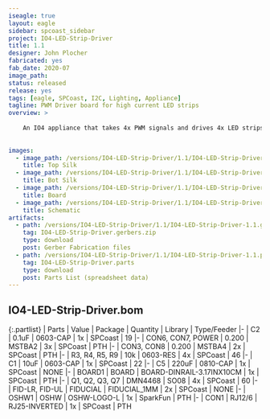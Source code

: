 ```yaml
---
iseagle: true
layout: eagle
sidebar: spcoast_sidebar
project: IO4-LED-Strip-Driver
title: 1.1
designer: John Plocher
fabricated: yes
fab_date: 2020-07
image_path:
status: released
release: yes
tags: [eagle, SPCoast, I2C, Lighting, Appliance]
tagline: PWM Driver board for high current LED strips
overview: >
    
    An IO4 appliance that takes 4x PWM signals and drives 4x LED strips (RGB + White) at up to 2A each at 12v
    
    
images:
  - image_path: /versions/IO4-LED-Strip-Driver/1.1/IO4-LED-Strip-Driver-1.1.top.brd.png
    title: Top Silk
  - image_path: /versions/IO4-LED-Strip-Driver/1.1/IO4-LED-Strip-Driver-1.1.bot.brd.png
    title: Bot Silk
  - image_path: /versions/IO4-LED-Strip-Driver/1.1/IO4-LED-Strip-Driver-1.1.brd.png
    title: Board
  - image_path: /versions/IO4-LED-Strip-Driver/1.1/IO4-LED-Strip-Driver-1.1.sch.png
    title: Schematic
artifacts:
  - path: /versions/IO4-LED-Strip-Driver/1.1/IO4-LED-Strip-Driver-1.1.gerbers.zip
    tag: IO4-LED-Strip-Driver.gerbers.zip
    type: download
    post: Gerber Fabrication files
  - path: /versions/IO4-LED-Strip-Driver/1.1/IO4-LED-Strip-Driver-1.1.parts.csv
    tag: IO4-LED-Strip-Driver.parts
    type: download
    post: Parts List (spreadsheet data)
---
```


## IO4-LED-Strip-Driver.bom

{:.partlist}
| Parts | Value | Package | Quantity | Library | Type/Feeder
|-
| C2 | 0.1uF | 0603-CAP | 1x | SPCoast | 19
|-
| CON6, CON7, POWER | 0.200 | MSTBA2 | 3x | SPCoast | PTH
|-
| CON3, CON8 | 0.200 | MSTBA4 | 2x | SPCoast | PTH
|-
| R3, R4, R5, R9 | 10k | 0603-RES | 4x | SPCoast | 46
|-
| C1 | 10uF | 0603-CAP | 1x | SPCoast | 22
|-
| C5 | 220uF | 0810-CAP | 1x | SPCoast | NONE
|-
| BOARD1 | BOARD | BOARD-DINRAIL-3.17INX10CM | 1x | SPCoast | PTH
|-
| Q1, Q2, Q3, Q7 | DMN4468 | SO08 | 4x | SPCoast | 60
|-
| FID-LR, FID-UL | FIDUCIAL | FIDUCIAL_1MM | 2x | SPCoast | NONE
|-
| OSHW1 | OSHW | OSHW-LOGO-L | 1x | SparkFun | PTH
|-
| CON1 | RJ12/6 | RJ25-INVERTED | 1x | SPCoast | PTH
